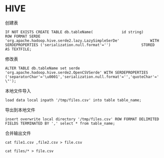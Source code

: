 # HIVE

创建表

`IF NOT EXISTS
 CREATE TABLE db.tableName(
​            id string)
​            ROW FORMAT SERDE 
​            'org.apache.hadoop.hive.serde2.lazy.LazySimpleSerDe' 
​            WITH SERDEPROPERTIES ('serialization.null.format'='') 
​            STORED AS TEXTFILE;`

修改表

`ALTER TABLE db.tableName
set serde 'org.apache.hadoop.hive.serde2.OpenCSVSerde'
WITH SERDEPROPERTIES ('separatorChar'='\u0001','serialization.null.format'='','quoteChar'='\"');`

本地文件导入

`load data local inpath '/tmp/files.csv' into table table_name;`

导出到本地文件

`insert overwrite local directory '/tmp/files.csv' ROW FORMAT DELIMITED FIELDS TERMINATED BY ',' select * from table_name;`

合并输出文件

`cat file1.csv ,file2.csv > file.csv`

`cat files/* > file.csv`

